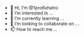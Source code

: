 - 👋 Hi, I’m @1pro6xhatro
- 👀 I’m interested in ...
- 🌱 I’m currently learning ...
- 💞️ I’m looking to collaborate on ...
- 📫 How to reach me ...

<!---
1pro6xhatro/1pro6xhatro is a ✨ special ✨ repository because its `README.md` (this file) appears on your GitHub profile.
You can click the Preview link to take a look at your changes.
--->

